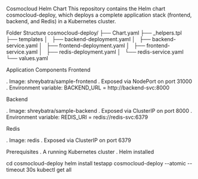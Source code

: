 Cosmocloud Helm Chart
This repository contains the Helm chart cosmocloud-deploy, which deploys a complete application stack (frontend, backend, and Redis) in a Kubernetes cluster.

Folder Structure
cosmocloud-deploy/
├── Chart.yaml
├── _helpers.tpl
├── templates
│   ├── backend-deployment.yaml
│   ├── backend-service.yaml
│   ├── frontend-deployment.yaml
│   ├── frontend-service.yaml
│   ├── redis-deployment.yaml
│   └── redis-service.yaml
└── values.yaml

Application Components
Frontend

. Image: shreybatra/sample-frontend
. Exposed via NodePort on port 31000
. Environment variable: BACKEND_URL = http://backend-svc:8000 

Backend

. Image: shreybatra/sample-backend
. Exposed via ClusterIP on port 8000
. Environment variable: REDIS_URI = redis://redis-svc:6379

Redis

. Image: redis
. Exposed via ClusterIP on port 6379

Prerequisites
. A running Kubernetes cluster
. Helm installed

cd cosmocloud-deploy
helm install testapp cosmocloud-deploy --atomic --timeout 30s
kubectl get all

